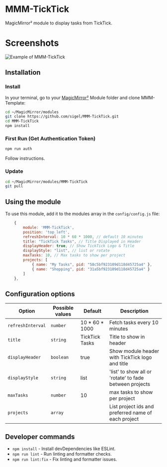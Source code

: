 # MMM-TickTick

MagicMirror² module to display tasks from TickTick.

# Screenshots

![Example of MMM-TickTick](./example_1.png)

## Installation

### Install

In your terminal, go to your [MagicMirror²][mm] Module folder and clone MMM-Template:

```bash
cd ~/MagicMirror/modules
git clone https://github.com/sigel/MMM-TickTick.git
cd MMM-TickTick
npm install
```
### First Run (Get Authentication Token)

```bash
npm run auth
```
Follow instructions.

### Update

```bash
cd ~/MagicMirror/modules/MMM-TickTick
git pull
```

## Using the module

To use this module, add it to the modules array in the `config/config.js` file:

```js
    {
        module: 'MMM-TickTick',
        position: 'top_left',
        refreshInterval: 10 * 60 * 1000, // default 10 minutes
        title: "TickTick Tasks", // Title Displayed in Header
        displayHeader: true, // Show TickTick Logo & Title
        displayStyle: "list", // list or rotate
        maxTasks: 10, // Max tasks to show per project
        projects: [ 
			{ name: "My Tasks", pid: "58c5bf923109d118d45725a4" },
            { name: "Shopping", pid: "31a5bf923109d118d45725a4" }
		]
    },
```

## Configuration options

Option|Possible values|Default|Description
------|------|------|-----------
`refreshInterval`|`number`|10 * 60 * 1000|Fetch tasks every 10 minutes
`title`|`string`|TickTick Tasks|Title to show in header
`displayHeader`|`boolean`|true|Show module header with TickTick logo and title
`displayStyle`|`string`|list|'list' to show all or 'rotate' to fade between projects
`maxTasks`|`number`|10|max tasks to show per project
`projects`|`array`||List project ids and preferred name of each project


## Developer commands

- `npm install` - Install devDependencies like ESLint.
- `npm run lint` - Run linting and formatter checks.
- `npm run lint:fix` - Fix linting and formatter issues.

[mm]: https://github.com/MagicMirrorOrg/MagicMirror